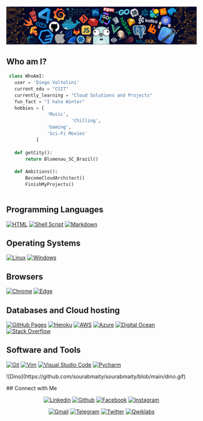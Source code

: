 ![Github Banner](https://github.com/Jaydeep-Yadav/Jaydeep-Yadav/blob/main/banner.png)

## Who am I?

 ```python
  class WhoAmI:
    user = 'Diego Voltolini'
	current_edu = "CSIT"
    currently_learning = "Cloud Solutions and Projects"
    fun_fact = "I hate Winter"
	hobbies = [
				'Music',
                         'Chilling',
			 	'Gaming',
				'Sci-Fi Movies'
			]
	
	def getCity():
		return Blumenau_SC_Brazil()
	
	def Ambitions():
		BecomeCloudArchitect()
		FinishMyProjects()
	
 ```


## Programming Languages

<p>
    <a href="#"><img alt="HTML" src="https://img.shields.io/badge/HTML%20-%23E34F26.svg?logo=html5&logoColor=white"></a>
    <a href="#"><img alt="Shell Script" src="https://img.shields.io/badge/JavaScript%20-%23F7DF1E.svg?logo=javascript&logoColor=black"></a>
    <a href="#"><img alt="Markdown" src="https://img.shields.io/badge/Markdown-%23000000.svg?logo=markdown&logoColor=white"></a>
</p>

## Operating Systems
<p>
	<a href="#"><img alt="Linux" src="https://img.shields.io/badge/Linux-E34F26?style=for-the-badge&logo=linux&logoColor=black"></a>
	<a href="#"><img alt="Windows" src="https://img.shields.io/badge/Windows-017AD7?style=for-the-badge&logo=windows&logoColor=white"></a>
	
	
</p>

## Browsers
<p>
	<a href="#"><img alt="Chrome" src="https://img.shields.io/badge/Google_chrome-4285F4?logo=Google-Chrome&logoColor=white"></a>
	<a href="#"><img alt="Edge" src="https://img.shields.io/badge/Microsoft_Edge-0078D7?logo=Microsoft-edge&logoColor=white"></a>
</p>

## Databases and Cloud hosting

<p>
    <a href="#"><img alt="GitHub Pages" src="https://img.shields.io/badge/GitHub-100000?style=for-the-badge&logo=github&logoColor=white"></a>
    <a href="#"><img alt="Heroku" src="https://img.shields.io/badge/Heroku-430098?style=for-the-badge&logo=heroku&logoColor=white"></a>
    <a href="#"><img alt="AWS" src="https://img.shields.io/badge/Amazon_AWS-232F3E?style=for-the-badge&logo=amazon-aws&logoColor=white"></a>
    <a href="#"><img alt="Azure" src="https://img.shields.io/badge/Microsoft_Azure-0089D6?style=for-the-badge&logo=microsoft-azure&logoColor=white"></a>
    <!--<a href="#"><img alt="OCI" src="https://img.shields.io/badge/Amazon_AWS-232F3E?style=for-the-badge&logo=amazon-aws&logoColor=white"></a>-->
    <a href="#"><img alt="Digital Ocean" src="https://img.shields.io/badge/Digital Ocean-0080FF?style=for-the-badge&logo=digitalocean&logoColor=white"></a>
    <a href="#"><img alt="Stack Overflow" src="https://img.shields.io/badge/Stack_Overflow-FE7A16?style=for-the-badge&logo=stack-overflow&logoColor=white"></a>
    <!--<a href="#"><img alt="Server Fault" src="https://img.shields.io/badge/Digital Ocean-0080FF?style=for-the-badge&logo=digitalocean&logoColor=white"></a>-->
</p> 

## Software and Tools
<p>
    <a href="#"><img alt="Git" src="https://img.shields.io/badge/Git%20-%23F05033.svg?logo=git&logoColor=white"></a>
	<a href="#"><img alt="Vim" src="https://img.shields.io/badge/VIM-%2311AB00.svg?logo=vim&logoColor=white"></a>
    <a href="#"><img alt="Visual Studio Code" src="https://img.shields.io/badge/Visual%20Studio%20Code-0078d7.svg?logo=visual-studio-code&logoColor=white"></a>
    <a href="#"><img alt="Pycharm" src="https://img.shields.io/badge/pycharm-143?logo=pycharm&logoColor=black&color=green&labelColor=green"></a>
	
</p>

<p>
![Dino](https://github.com/sourabmaity/sourabmaity/blob/main/dino.gif)
</p>
## Connect with Me


<p align="center">
  <a href="https://www.linkedin.com/in/diegovoltolini/"><img alt="Linkedin" title="Diego Voltolini Linkedin" src="https://img.shields.io/badge/LinkedIn-0077B5?style=for-the-badge&logo=linkedin&logoColor=white"></a>
  <a href="https://github.com/voltolini"><img alt="Github" title="Diego Voltolini Github" src="https://img.shields.io/badge/GitHub-100000?style=for-the-badge&logo=github&logoColor=white"></a>
   <a href="https://www.facebook.com/divoltolini"><img alt="Facebook" title="Diego Voltolini FB" src="https://img.shields.io/badge/Facebook-1877F2?style=for-the-badge&logo=facebook&logoColor=white"></a>
  <a href="https://instagram.com/euvoltolini"><img alt="Instagram" title="Diego Voltolini Instagram" src="https://img.shields.io/badge/Instagram-E4405F?style=for-the-badge&logo=instagram&logoColor=white"></a>
 </p>
 <p align="center">
  <a href="mailto:diegovolt@gmail.com"><img alt="Gmail" title="Diego Voltolini Gmail" src="https://img.shields.io/badge/Gmail-D14836?style=for-the-badge&logo=gmail&logoColor=white"></a>
  <a href="https://t.me/divoltolini"><img alt="Telegram" title="Diego Voltolini Telegram" src="https://img.shields.io/badge/Telegram-2CA5E0?style=for-the-badge&logo=telegram&logoColor=white"></a> 
<a href="http://twitter.com/jaydeep__Yadav_"><img alt="Twitter" title="Jaydeep Yadav Twitter" src="https://img.shields.io/badge/Twitter-1DA1F2?style=for-the-badge&logo=twitter&logoColor=white"></a>
<a href="https://www.cloudskillsboost.google/public_profiles/7d84e454-3e99-4e55-95bf-5888926e1a5e"><img alt="Qwiklabs" title="Jaydeep Yadav Qwiklabs" src="https://img.shields.io/badge/Google_Cloud-4285F4?style=for-the-badge&logo=google-cloud&logoColor=white"></a>
</p>
